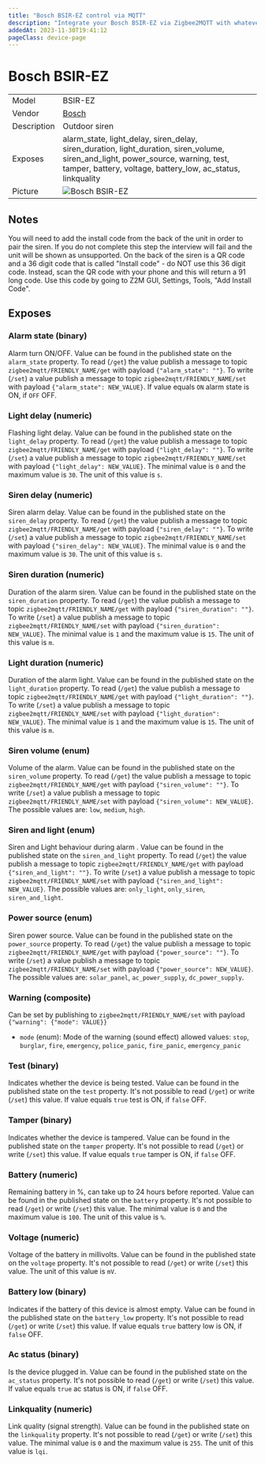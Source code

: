 ```yaml
---
title: "Bosch BSIR-EZ control via MQTT"
description: "Integrate your Bosch BSIR-EZ via Zigbee2MQTT with whatever smart home infrastructure you are using without the vendor's bridge or gateway."
addedAt: 2023-11-30T19:41:12
pageClass: device-page
---
```


<!-- !!!! -->
<!-- ATTENTION: This file is auto-generated through docgen! -->
<!-- You can only edit the "Notes"-Section between the two comment lines "Notes BEGIN" and "Notes END". -->
<!-- Do not use h1 or h2 heading within "## Notes"-Section. -->
<!-- !!!! -->

# Bosch BSIR-EZ

|     |     |
|-----|-----|
| Model | BSIR-EZ  |
| Vendor  | [Bosch](/supported-devices/#v=Bosch)  |
| Description | Outdoor siren |
| Exposes | alarm_state, light_delay, siren_delay, siren_duration, light_duration, siren_volume, siren_and_light, power_source, warning, test, tamper, battery, voltage, battery_low, ac_status, linkquality |
| Picture | ![Bosch BSIR-EZ](https://www.zigbee2mqtt.io/images/devices/BSIR-EZ.jpg) |


<!-- Notes BEGIN: You can edit here. Add "## Notes" headline if not already present. -->
## Notes
You will need to add the install code from the back of the unit in order to pair the siren. If you do not complete this step the interview will fail and the unit will be shown as unsupported. On the back of the siren is a QR code and a 36 digit code that is called "Install code" - do NOT use this 36 digit code. Instead, scan the QR code with your phone and this will return a 91 long code. Use this code by going to Z2M GUI, Settings, Tools, "Add Install Code".
<!-- Notes END: Do not edit below this line -->




## Exposes

### Alarm state (binary)
Alarm turn ON/OFF.
Value can be found in the published state on the `alarm_state` property.
To read (`/get`) the value publish a message to topic `zigbee2mqtt/FRIENDLY_NAME/get` with payload `{"alarm_state": ""}`.
To write (`/set`) a value publish a message to topic `zigbee2mqtt/FRIENDLY_NAME/set` with payload `{"alarm_state": NEW_VALUE}`.
If value equals `ON` alarm state is ON, if `OFF` OFF.

### Light delay (numeric)
Flashing light delay.
Value can be found in the published state on the `light_delay` property.
To read (`/get`) the value publish a message to topic `zigbee2mqtt/FRIENDLY_NAME/get` with payload `{"light_delay": ""}`.
To write (`/set`) a value publish a message to topic `zigbee2mqtt/FRIENDLY_NAME/set` with payload `{"light_delay": NEW_VALUE}`.
The minimal value is `0` and the maximum value is `30`.
The unit of this value is `s`.

### Siren delay (numeric)
Siren alarm delay.
Value can be found in the published state on the `siren_delay` property.
To read (`/get`) the value publish a message to topic `zigbee2mqtt/FRIENDLY_NAME/get` with payload `{"siren_delay": ""}`.
To write (`/set`) a value publish a message to topic `zigbee2mqtt/FRIENDLY_NAME/set` with payload `{"siren_delay": NEW_VALUE}`.
The minimal value is `0` and the maximum value is `30`.
The unit of this value is `s`.

### Siren duration (numeric)
Duration of the alarm siren.
Value can be found in the published state on the `siren_duration` property.
To read (`/get`) the value publish a message to topic `zigbee2mqtt/FRIENDLY_NAME/get` with payload `{"siren_duration": ""}`.
To write (`/set`) a value publish a message to topic `zigbee2mqtt/FRIENDLY_NAME/set` with payload `{"siren_duration": NEW_VALUE}`.
The minimal value is `1` and the maximum value is `15`.
The unit of this value is `m`.

### Light duration (numeric)
Duration of the alarm light.
Value can be found in the published state on the `light_duration` property.
To read (`/get`) the value publish a message to topic `zigbee2mqtt/FRIENDLY_NAME/get` with payload `{"light_duration": ""}`.
To write (`/set`) a value publish a message to topic `zigbee2mqtt/FRIENDLY_NAME/set` with payload `{"light_duration": NEW_VALUE}`.
The minimal value is `1` and the maximum value is `15`.
The unit of this value is `m`.

### Siren volume (enum)
Volume of the alarm.
Value can be found in the published state on the `siren_volume` property.
To read (`/get`) the value publish a message to topic `zigbee2mqtt/FRIENDLY_NAME/get` with payload `{"siren_volume": ""}`.
To write (`/set`) a value publish a message to topic `zigbee2mqtt/FRIENDLY_NAME/set` with payload `{"siren_volume": NEW_VALUE}`.
The possible values are: `low`, `medium`, `high`.

### Siren and light (enum)
Siren and Light behaviour during alarm .
Value can be found in the published state on the `siren_and_light` property.
To read (`/get`) the value publish a message to topic `zigbee2mqtt/FRIENDLY_NAME/get` with payload `{"siren_and_light": ""}`.
To write (`/set`) a value publish a message to topic `zigbee2mqtt/FRIENDLY_NAME/set` with payload `{"siren_and_light": NEW_VALUE}`.
The possible values are: `only_light`, `only_siren`, `siren_and_light`.

### Power source (enum)
Siren power source.
Value can be found in the published state on the `power_source` property.
To read (`/get`) the value publish a message to topic `zigbee2mqtt/FRIENDLY_NAME/get` with payload `{"power_source": ""}`.
To write (`/set`) a value publish a message to topic `zigbee2mqtt/FRIENDLY_NAME/set` with payload `{"power_source": NEW_VALUE}`.
The possible values are: `solar_panel`, `ac_power_supply`, `dc_power_supply`.

### Warning (composite)
Can be set by publishing to `zigbee2mqtt/FRIENDLY_NAME/set` with payload `{"warning": {"mode": VALUE}}`
- `mode` (enum): Mode of the warning (sound effect) allowed values: `stop`, `burglar`, `fire`, `emergency`, `police_panic`, `fire_panic`, `emergency_panic`

### Test (binary)
Indicates whether the device is being tested.
Value can be found in the published state on the `test` property.
It's not possible to read (`/get`) or write (`/set`) this value.
If value equals `true` test is ON, if `false` OFF.

### Tamper (binary)
Indicates whether the device is tampered.
Value can be found in the published state on the `tamper` property.
It's not possible to read (`/get`) or write (`/set`) this value.
If value equals `true` tamper is ON, if `false` OFF.

### Battery (numeric)
Remaining battery in %, can take up to 24 hours before reported.
Value can be found in the published state on the `battery` property.
It's not possible to read (`/get`) or write (`/set`) this value.
The minimal value is `0` and the maximum value is `100`.
The unit of this value is `%`.

### Voltage (numeric)
Voltage of the battery in millivolts.
Value can be found in the published state on the `voltage` property.
It's not possible to read (`/get`) or write (`/set`) this value.
The unit of this value is `mV`.

### Battery low (binary)
Indicates if the battery of this device is almost empty.
Value can be found in the published state on the `battery_low` property.
It's not possible to read (`/get`) or write (`/set`) this value.
If value equals `true` battery low is ON, if `false` OFF.

### Ac status (binary)
Is the device plugged in.
Value can be found in the published state on the `ac_status` property.
It's not possible to read (`/get`) or write (`/set`) this value.
If value equals `true` ac status is ON, if `false` OFF.

### Linkquality (numeric)
Link quality (signal strength).
Value can be found in the published state on the `linkquality` property.
It's not possible to read (`/get`) or write (`/set`) this value.
The minimal value is `0` and the maximum value is `255`.
The unit of this value is `lqi`.

